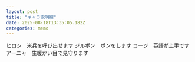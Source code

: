 ```yaml
---
layout: post
title: "キャラ説明案"
date: 2025-08-18T13:35:05.182Z
categories: memo
---
```


ヒロシ　米兵を呼び出せます
ジルポン　ポンをします
コージ　英語が上手です
アーニャ　生暖かい目で見守ります

